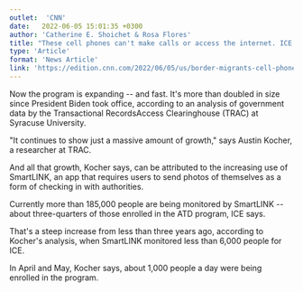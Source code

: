 ```yaml
---
outlet:  'CNN'
date:   2022-06-05 15:01:35 +0300
author: 'Catherine E. Shoichet & Rosa Flores'
title: "These cell phones can't make calls or access the internet. ICE is using them to track migrants"
type: 'Article'
format: 'News Article'
link: 'https://edition.cnn.com/2022/06/05/us/border-migrants-cell-phones-cec/index.html'
---
```

Now the program is expanding -- and fast. It's more than doubled in size since President Biden took office, according to an analysis of government data by the Transactional RecordsAccess Clearinghouse (TRAC) at Syracuse University.

"It continues to show just a massive amount of growth," says Austin Kocher, a researcher at TRAC.

And all that growth, Kocher says, can be attributed to the increasing use of SmartLINK, an app that requires users to send photos of themselves as a form of checking in with authorities.

Currently more than 185,000 people are being monitored by SmartLINK -- about three-quarters of those enrolled in the ATD program, ICE says.

That's a steep increase from less than three years ago, according to Kocher's analysis, when SmartLINK monitored less than 6,000 people for ICE.

In April and May, Kocher says, about 1,000 people a day were being enrolled in the program. 